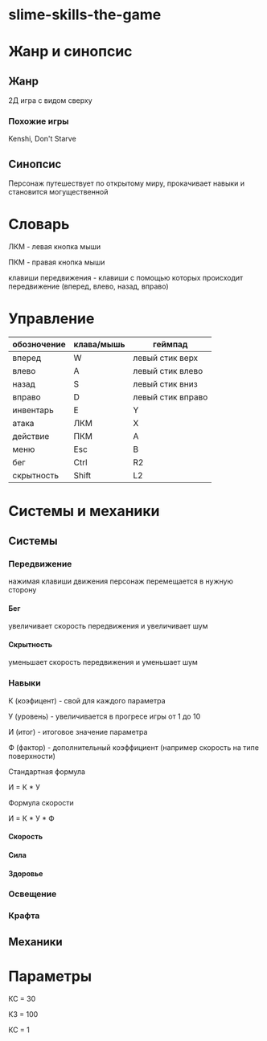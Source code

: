 # slime-skills-the-game

# Жанр и синопсис
## Жанр

2Д игра с видом сверху

### Похожие игры

Kenshi, Don't Starve

## Синопсис

Персонаж путешествует по открытому миру, прокачивает навыки и становится могущественной

# Словарь

ЛКМ - левая кнопка мыши

ПКМ - правая кнопка мыши

клавиши передвижения - клавиши с помощью которых происходит передвижение (вперед, влево, назад, вправо)

# Управление

| обозночение | клава/мышь | геймпад |
| --- | --- | --- |
| вперед | W | левый стик верх |
| влево | A | левый стик влево |
| назад | S | левый стик вниз |
| вправо | D | левый стик вправо |
| инвентарь | E | Y |
| атака | ЛКМ | X |
| действие | ПКМ | A |
| меню | Esc | B |
| бег | Ctrl | R2 |
| скрытность | Shift | L2 |

# Системы и механики

## Системы

### Передвижение

нажимая клавиши движения персонаж перемещается в нужную сторону

#### Бег

увеличивает скорость передвижения и увеличивает шум

#### Скрытность

уменьшает скорость передвижения и уменьшает шум

### Навыки

К (коэфицент) - свой для каждого параметра

У (уровень) - увеличивается в прогресе игры от 1 до 10

И (итог) - итоговое значение параметра

Ф (фактор) - дополнительный коэффициент (например скорость на типе поверхности)

Стандартная формула 

И = К * У

Формула скорости

И = К * У * Ф




#### Скорость

#### Сила

#### Здоровье

####

### Освещение

### Крафта

## Механики

# Параметры

КС = 30

КЗ = 100

КС = 1